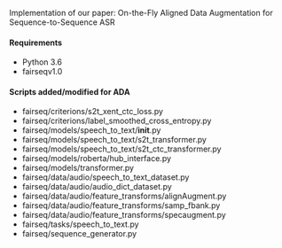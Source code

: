 Implementation of our paper: On-the-Fly Aligned Data Augmentation for Sequence-to-Sequence ASR

#### Requirements
- Python 3.6
- fairseqv1.0

#### Scripts added/modified for ADA
- fairseq/criterions/s2t_xent_ctc_loss.py
- fairseq/criterions/label_smoothed_cross_entropy.py
- fairseq/models/speech_to_text/__init__.py
- fairseq/models/speech_to_text/s2t_transformer.py
- fairseq/models/speech_to_text/s2t_ctc_transformer.py
- fairseq/models/roberta/hub_interface.py
- fairseq/models/transformer.py
- fairseq/data/audio/speech_to_text_dataset.py
- fairseq/data/audio/audio_dict_dataset.py
- fairseq/data/audio/feature_transforms/alignAugment.py
- fairseq/data/audio/feature_transforms/samp_fbank.py
- fairseq/data/audio/feature_transforms/specaugment.py 
- fairseq/tasks/speech_to_text.py
- fairseq/sequence_generator.py
